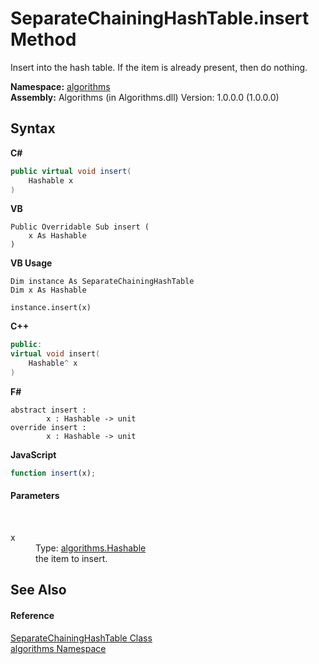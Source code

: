 # SeparateChainingHashTable.insert Method 
 

Insert into the hash table. If the item is already present, then do nothing.

**Namespace:**&nbsp;<a href="82f88b43-fdc9-bc99-9558-75fce96d448f">algorithms</a><br />**Assembly:**&nbsp;Algorithms (in Algorithms.dll) Version: 1.0.0.0 (1.0.0.0)

## Syntax

**C#**<br />
``` C#
public virtual void insert(
	Hashable x
)
```

**VB**<br />
``` VB
Public Overridable Sub insert ( 
	x As Hashable
)
```

**VB Usage**<br />
``` VB Usage
Dim instance As SeparateChainingHashTable
Dim x As Hashable

instance.insert(x)
```

**C++**<br />
``` C++
public:
virtual void insert(
	Hashable^ x
)
```

**F#**<br />
``` F#
abstract insert : 
        x : Hashable -> unit 
override insert : 
        x : Hashable -> unit 
```

**JavaScript**<br />
``` JavaScript
function insert(x);
```


#### Parameters
&nbsp;<dl><dt>x</dt><dd>Type: <a href="e2468808-d201-fe45-cfa8-619590cd77d9">algorithms.Hashable</a><br />the item to insert.</dd></dl>

## See Also


#### Reference
<a href="afde2c11-c77d-77ff-450b-c3aa0c14f37d">SeparateChainingHashTable Class</a><br /><a href="82f88b43-fdc9-bc99-9558-75fce96d448f">algorithms Namespace</a><br />